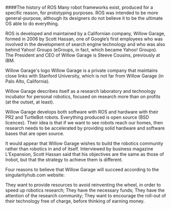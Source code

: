 ####The history of ROS
Many robot frameworks exist, produced for a specific reason, for prototyping purposes. ROS was intended to be more general-purpose, although its designers do not believe it to be the ultimate OS able to do everything.

ROS is developed and maintained by a Californian company, Willow Garage, formed in 2006 by Scott Hassan, one of Google’s first employees who was involved in the development of search engine technology and who was also behind Yahoo! Groups (eGroups, in fact, which became Yahoo! Groups). The President and CEO of Willow Garage is Steeve Cousins, previously at IBM.

Willow Garage's logo
Willow Garage is a private company that maintains close links with Stanford University, which is not far from Willow Garage (in Palo Alto, California).

Willow Garage describes itself as a research laboratory and technology incubator for personal robotics, focused on research more than on profits (at the outset, at least).

Willow Garage develops both software with ROS and hardware with their PR2 and TurtleBot robots. Everything produced is open source (BSD licences). Their idea is that if we want to see robots reach our homes, then research needs to be accelerated by providing solid hardware and software bases that are open source.

It would appear that Willow Garage wishes to build the robotics community rather than robotics in and of itself. Interviewed by business magazine L’Expansion, Scott Hassan said that his objectives are the same as those of Irobot, but that the strategy to achieve them is different.

Four reasons to believe that Willow Garage will succeed according to the singularityhub.com website:

They want to provide resources to avoid reinventing the wheel, in order to speed up robotics research;
They have the necessary funds;
They have the attention of the research community;
They want to encourage the roll-out of their technology free of charge, before thinking of earning money.


